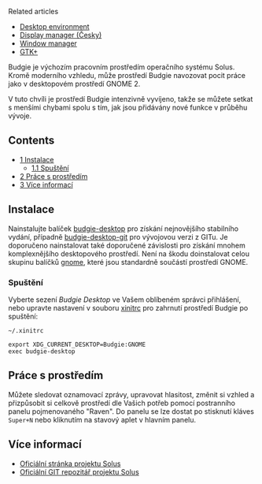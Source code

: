 Related articles

*   [Desktop environment](/index.php/Desktop_environment "Desktop environment")
*   [Display manager (Česky)](/index.php/Display_manager_(%C4%8Cesky) "Display manager (Česky)")
*   [Window manager](/index.php/Window_manager "Window manager")
*   [GTK+](/index.php/GTK%2B "GTK+")

Budgie je výchozím pracovním prostředím operačního systému Solus. Kromě moderního vzhledu, může prostředí Budgie navozovat pocit práce jako v desktopovém prostředí GNOME 2.

V tuto chvíli je prostředí Budgie intenzivně vyvíjeno, takže se můžete setkat s menšími chybami spolu s tím, jak jsou přidávány nové funkce v průběhu vývoje.

## Contents

*   [1 Instalace](#Instalace)
    *   [1.1 Spuštění](#Spu.C5.A1t.C4.9Bn.C3.AD)
*   [2 Práce s prostředím](#Pr.C3.A1ce_s_prost.C5.99ed.C3.ADm)
*   [3 Více informací](#V.C3.ADce_informac.C3.AD)

## Instalace

Nainstalujte balíček [budgie-desktop](https://www.archlinux.org/packages/?name=budgie-desktop) pro získání nejnovějšího stabilního vydání, případně [budgie-desktop-git](https://aur.archlinux.org/packages/budgie-desktop-git/) pro vývojovou verzi z GITu. Je doporučeno nainstalovat také doporučené závislosti pro získání mnohem komplexnějšího desktopového prostředí. Není na škodu doinstalovat celou skupinu balíčků [gnome](https://www.archlinux.org/groups/x86_64/gnome/), které jsou standardně součástí prostředí GNOME.

### Spuštění

Vyberte sezení *Budgie Desktop* ve Vašem oblíbeném správci přihlášení, nebo upravte nastavení v souboru [xinitrc](/index.php/Xinitrc "Xinitrc") pro zahrnutí prostředí Budgie po spuštění:

 `~/.xinitrc` 
```
export XDG_CURRENT_DESKTOP=Budgie:GNOME
exec budgie-desktop

```

## Práce s prostředím

Můžete sledovat oznamovací zprávy, upravovat hlasitost, změnit si vzhled a přizpůsobit si celkově prostředí dle Vašich potřeb pomocí postranního panelu pojmenovaného "Raven". Do panelu se lze dostat po stisknutí kláves `Super+N` nebo kliknutím na stavový aplet v hlavním panelu.

## Více informací

*   [Oficiální stránka projektu Solus](https://solus-project.com/)
*   [Oficiální GIT repozitář projektu Solus](https://git.solus-project.com/)